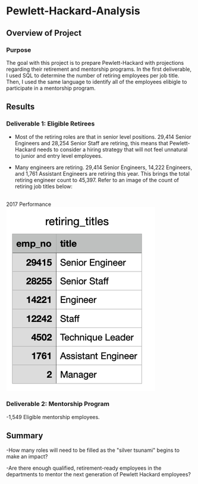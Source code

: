 # Pewlett-Hackard-Analysis

## Overview of Project

### Purpose
The goal with this project is to prepare Pewlett-Hackard with projections regarding their retirement and mentorship programs. In the first deliverable, I used SQL to determine the number of retiring employees per job title. Then, I used the same language to identify all of the employees elibigle to participate in a mentorship program. 

## Results

### Deliverable 1: Eligible Retirees

- Most of the retiring roles are that in senior level positions. 29,414 Senior Engineers and 28,254 Senior Staff are retiring, this means that Pewlett-Hackard needs to consider a hiring strategy that will not feel unnatural to junior and entry level employees. 

- Many engineers are retiring. 29,414 Senior Engineers, 14,222 Engineers, and 1,761 Assistant Engineers are retiring this year. This brings the total retiring engineer count to 45,397. Refer to an image of the count of retiring job titles below: 
 

<br/> 2017 Performance ![retiring_count](retiring_count.png) 

### Deliverable 2: Mentorship Program

-1,549 Eligible mentorship employees. 

## Summary 
-How many roles will need to be filled as the "silver tsunami" begins to make an impact?

-Are there enough qualified, retirement-ready employees in the departments to mentor the next generation of Pewlett Hackard employees?



